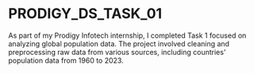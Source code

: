 # PRODIGY_DS_TASK_01
As part of my Prodigy Infotech internship, I completed Task 1 focused on analyzing global population data. The project involved cleaning and preprocessing raw data from various sources, including countries' population data from 1960 to 2023.
